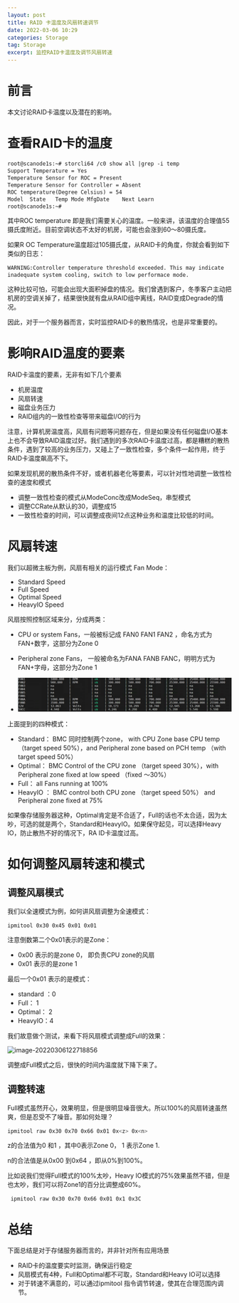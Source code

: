 ```yaml
---
layout: post
title: RAID 卡温度及风扇转速调节
date: 2022-03-06 10:29
categories: Storage
tag: Storage
excerpt: 监控RAID卡温度及调节风扇转速
---
```

# 前言

本文讨论RAID卡温度以及潜在的影响。

# 查看RAID卡的温度

```
root@scanode1s:~# storcli64 /c0 show all |grep -i temp
Support Temperature = Yes
Temperature Sensor for ROC = Present
Temperature Sensor for Controller = Absent
ROC temperature(Degree Celsius) = 54
Model  State   Temp Mode MfgDate    Next Learn
root@scanode1s:~#
```

其中ROC temperature 即是我们需要关心的温度。一般来讲，该温度的合理值55摄氏度附近。目前空调状态不太好的机房，可能也会涨到60～80摄氏度。

如果R OC Temperature温度超过105摄氏度，从RAID卡的角度，你就会看到如下类似的日志：

```
WARNING:Controller temperature threshold exceeded. This may indicate inadequate system cooling, switch to low performace mode.
```

这种比较可怕，可能会出现大面积掉盘的情况。我们曾遇到客户，冬季客户主动把机房的空调关掉了，结果很快就有盘从RAID组中离线，RAID变成Degrade的情况。

因此，对于一个服务器而言，实时监控RAID卡的散热情况，也是非常重要的。

# 影响RAID温度的要素

RAID卡温度的要素，无非有如下几个要素

* 机房温度
* 风扇转速
* 磁盘业务压力
* RAID组内的一致性检查等带来磁盘I/O的行为

注意，计算机房温度高，风扇有问题等问题存在，但是如果没有任何磁盘I/O基本上也不会导致RAID温度过好。我们遇到的多次RAID卡温度过高，都是糟糕的散热条件，遇到了较高的业务压力，又碰上了一致性检查，多个条件一起作用，终于RAID卡温度飙高不下。

如果发现机房的散热条件不好，或者机器老化等要素，可以针对性地调整一致性检查的速度和模式

* 调整一致性检查的模式从ModeConc改成ModeSeq，串型模式
* 调整CCRate从默认的30，调整成15 
* 一致性检查的时间，可以调整成夜间12点这种业务和温度比较低的时间。

#  风扇转速

我们以超微主板为例，风扇有相关的运行模式 Fan Mode：

* Standard Speed
* Full Speed
* Optimal Speed
* HeavyIO Speed

风扇按照控制区域来分，分成两类：

* CPU or  system Fans，一般被标记成 FAN0 FAN1 FAN2 ，命名方式为FAN+数字，这部分为Zone 0

* Peripheral zone Fans， 一般被命名为FANA FANB FANC，明明方式为FAN+字母，这部分为Zone 1

  

* ![image-20220306121313707](../assets/LINUX/server_fan.png)

上面提到的四种模式：

* Standard： BMC 同时控制两个zone， with CPU Zone base CPU temp（target speed 50%），and Peripheral zone based on PCH temp （with target speed 50%）
* Optimal： BMC Control of the CPU zone （target speed 30%），with Peripheral zone fixed at low speed （fixed ～30%）
* Full： all Fans running at 100%
* HeavyIO ： BMC control both CPU zone （target speed 50%） and Peripheral zone fixed at 75%

如果像存储服务器这种，Optimal肯定是不合适了，Full的话也不太合适，因为太吵，可选的就是两个，Standard和HeavyIO。如果保守起见，可以选择Heavy IO，防止散热不好的情况下，RA ID卡温度过高。

# 如何调整风扇转速和模式

## 调整风扇模式

我们以全速模式为例，如何讲风扇调整为全速模式：

```
ipmitool 0x30 0x45 0x01 0x01
```

注意倒数第二个0x01表示的是Zone：

* 0x00 表示的是zone 0，   即负责CPU zone的风扇
* 0x01 表示的是zone 1

最后一个0x01 表示的是模式：

* standard ：0
* Full：       1
* Optimal： 2
* HeavyIO：4

我们故意做个测试，来看下将风扇模式调整成Full的效果：

![image-20220306122718856](../assets/LINUX/fan_full.png)

调整成Full模式之后，很快的时间内温度就下降下来了。

## 调整转速

Full模式虽然开心，效果明显，但是很明显噪音很大。所以100%的风扇转速虽然爽，但是忍受不了噪音。那如何处理？

```bash
ipmitool raw 0x30 0x70 0x66 0x01 0x<z> 0x<n>
```

z的合法值为0 和1 ，其中0表示Zone 0， 1 表示Zone 1.

n的合法值是从0x00 到0x64 ，即从0%到100%。

比如说我们觉得Full模式的100%太吵，Heavy IO模式的75%效果虽然不错，但是也太吵，我们可以将Zone1的百分比调整成60%。

```
 ipmitool raw 0x30 0x70 0x66 0x01 0x1 0x3C 
```



# 总结

下面总结是对于存储服务器而言的，并非针对所有应用场景

* RAID卡的温度要实时监测，确保运行稳定
* 风扇模式有4种，Full和Optimal都不可取，Standard和Heavy IO可以选择
* 对于转速不满意的，可以通过ipmitool 指令调节转速，使其在合理范围内调节。

